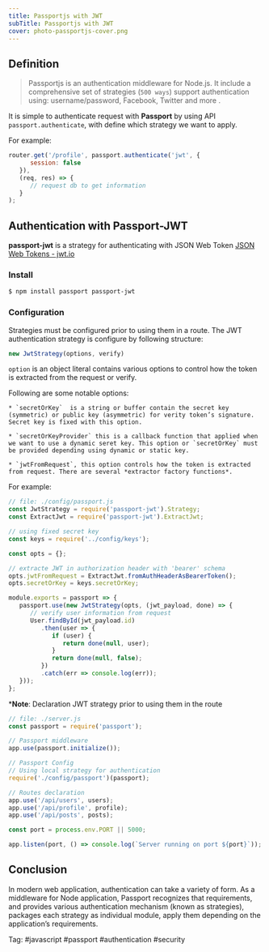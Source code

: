 ```yaml
---
title: Passportjs with JWT
subTitle: Passportjs with JWT
cover: photo-passportjs-cover.png
---
```


## Definition
> Passportjs is an authentication middleware for Node.js. It include a comprehensive set of strategies (`500 ways`) support authentication using: username/password, Facebook, Twitter and more .  

It is simple to authenticate request with **Passport** by using API `passport.authenticate`, with define which strategy we want to apply. 

For example:

```js
router.get('/profile', passport.authenticate('jwt', {
      session: false
   }),
   (req, res) => {
      // request db to get information
   }
);
```

## Authentication with Passport-JWT

**passport-jwt** is  a strategy for authenticating with JSON Web Token [JSON Web Tokens - jwt.io](https://jwt.io/)

### Install 

```sh
$ npm install passport passport-jwt
```

### Configuration

Strategies must be configured prior to using them in a route. The JWT authentication strategy is configure by following structure:

```js
new JwtStrategy(options, verify)
```

`option` is an object literal contains various options to control how the token is extracted from the request or verify. 

Following are some notable options:

	* `secretOrKey`  is a string or buffer contain the secret key (symmetric) or public key (asymmetric) for verity token’s signature. Secret key is fixed with this option.
	
	* `secretOrKeyProvider` this is a callback function that applied when we want to use a dynamic seret key. This option or `secretOrKey` must be provided depending using dynamic or static key.
	
	* `jwtFromRequest`, this option controls how the token is extracted from request. There are several *extractor factory functions*.

For example:

```js
// file: ./config/passport.js
const JwtStrategy = require('passport-jwt').Strategy;
const ExtractJwt = require('passport-jwt').ExtractJwt;

// using fixed secret key
const keys = require('../config/keys');

const opts = {};

// extracte JWT in authorization header with 'bearer' schema
opts.jwtFromRequest = ExtractJwt.fromAuthHeaderAsBearerToken();
opts.secretOrKey = keys.secretOrKey;

module.exports = passport => {
   passport.use(new JwtStrategy(opts, (jwt_payload, done) => {
      // verify user information from request
      User.findById(jwt_payload.id)
         .then(user => {
            if (user) {
               return done(null, user);
            }
            return done(null, false);
         })
         .catch(err => console.log(err));
   }));
};
```

***Note**: Declaration JWT strategy prior to using them in the route

```js
// file: ./server.js
const passport = require('passport');

// Passport middleware
app.use(passport.initialize());

// Passport Config
// Using local strategy for authentication
require('./config/passport')(passport);

// Routes declaration
app.use('/api/users', users);
app.use('/api/profile', profile);
app.use('/api/posts', posts);

const port = process.env.PORT || 5000;

app.listen(port, () => console.log(`Server running on port ${port}`));
```
 
## Conclusion
In modern web application, authentication can take a variety of form. As a middleware for Node application, Passport recognizes  that requirements, and provides various authentication mechanism (known as strategies), packages each strategy as individual module, apply them depending on the application’s requirements. 

Tag: #javascript #passport #authentication #security